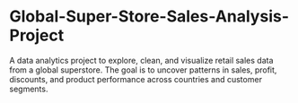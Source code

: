# Global-Super-Store-Sales-Analysis-Project
A data analytics project to explore, clean, and visualize retail sales data from a global superstore. The goal is to uncover patterns in sales, profit, discounts, and product performance across countries and customer segments.
